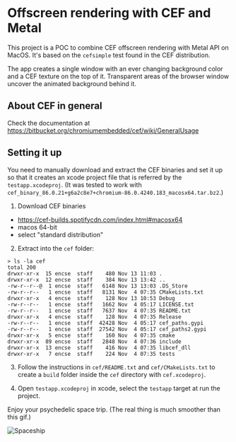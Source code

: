 # Offscreen rendering with CEF and Metal

This project is a POC to combine CEF offscreen rendering with Metal API on MacOS. It's based on the `cefsimple` test found in the CEF distribution. 

The app creates a single window with an ever changing background color and a CEF texture on the top of it. Transparent areas of the browser window uncover
the animated background behind it.

## About CEF in general
Check the documentation at https://bitbucket.org/chromiumembedded/cef/wiki/GeneralUsage


## Setting it up
You need to manually download and extract the CEF binaries and set it up so that it creates an xcode project file that is referred by the `testapp.xcodeproj`. 
(It was tested to work with `cef_binary_86.0.21+g6a2c8e7+chromium-86.0.4240.183_macosx64.tar.bz2`.)

1. Download CEF binaries

- https://cef-builds.spotifycdn.com/index.html#macosx64
- macos 64-bit
- select "standard distribution"

2. Extract into the `cef` folder:

```
> ls -la cef
total 200
drwxr-xr-x  15 encse  staff    480 Nov 13 11:03 .
drwxr-xr-x  12 encse  staff    384 Nov 13 13:42 ..
-rw-r--r--@  1 encse  staff   6148 Nov 13 13:03 .DS_Store
-rw-r--r--   1 encse  staff   8131 Nov  4 07:35 CMakeLists.txt
drwxr-xr-x   4 encse  staff    128 Nov 13 10:53 Debug
-rw-r--r--   1 encse  staff   1662 Nov  4 05:17 LICENSE.txt
-rw-r--r--   1 encse  staff   7637 Nov  4 07:35 README.txt
drwxr-xr-x   4 encse  staff    128 Nov  4 07:35 Release
-rw-r--r--   1 encse  staff  42428 Nov  4 05:17 cef_paths.gypi
-rw-r--r--   1 encse  staff  27542 Nov  4 05:17 cef_paths2.gypi
drwxr-xr-x   5 encse  staff    160 Nov  4 07:35 cmake
drwxr-xr-x  89 encse  staff   2848 Nov  4 07:36 include
drwxr-xr-x  13 encse  staff    416 Nov  4 07:35 libcef_dll
drwxr-xr-x   7 encse  staff    224 Nov  4 07:35 tests
```

3. Follow the instructions in `cef/README.txt` and `cef/CMakeLists.txt` to create a `build` folder inside the `cef` directory with `cef.xcodeproj`.

4. Open `testapp.xcodeproj` in xcode, select the `testapp` target at run the project.

Enjoy your psychedelic space trip. (The real thing is much smoother than this gif.)

![Spaceship](./spaceship.gif "Spaceship")
